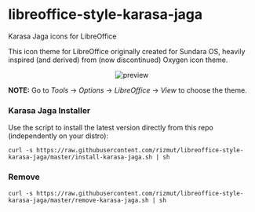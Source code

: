 # libreoffice-style-karasa-jaga
Karasa Jaga icons for LibreOffice

This icon theme for LibreOffice originally created for Sundara OS, heavily inspired (and derived) from (now discontinued) Oxygen icon theme.

<p align="center">
  <img src="https://raw.githubusercontent.com/rizmut/libreoffice-style-karasa-jaga/master/preview.png" alt="preview"/>
</p>

**NOTE:** Go to _Tools_ → _Options_ → _LibreOffice_ → _View_ to choose the theme.
### Karasa Jaga Installer
Use the script to install the latest version directly from this repo (independently on your distro):
```
curl -s https://raw.githubusercontent.com/rizmut/libreoffice-style-karasa-jaga/master/install-karasa-jaga.sh | sh
```
### Remove
```
curl -s https://raw.githubusercontent.com/rizmut/libreoffice-style-karasa-jaga/master/remove-karasa-jaga.sh | sh
```
